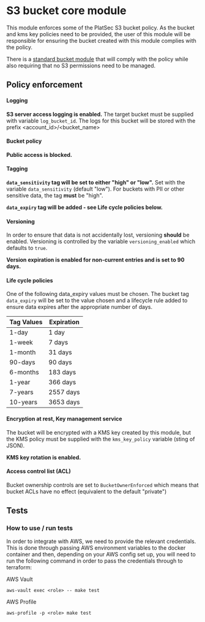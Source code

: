 # S3 bucket core module

This module enforces some of the PlatSec S3 bucket policy. As the bucket and kms key policies need to be provided, the user of
this module will be responsible for ensuring the bucket created with this module complies with the policy.

There is a [standard bucket module](https://github.com/hmrc/terraform-aws-s3-bucket-standard) that will comply with the
policy while also requiring that no S3 permissions need to be managed.


## Policy enforcement

#### Logging
**S3 server access logging is enabled.** The target bucket must be supplied with variable `log_bucket_id`. The logs for
this bucket will be stored with the prefix <account_id>/<bucket_name>

#### Bucket policy

**Public access is blocked.**

#### Tagging

**`data_sensitivity` tag will be set to either "high" or "low".** Set with the variable `data_sensitivity` (default
"low"). For buckets with PII or other sensitive data, the tag **must** be "high".

**`data_expiry` tag will be added - see Life cycle policies below.**

#### Versioning

In order to ensure that data is not accidentally lost, versioning **should** be enabled. Versioning is controlled by
the variable `versioning_enabled` which defaults to `true`.

**Version expiration is enabled for non-current entries and is set to 90 days.**

#### Life cycle policies

One of the following data_expiry values must be chosen. The bucket tag `data_expiry` will be set to the value chosen
and a lifecycle rule added to ensure data expires after the appropriate number of days.

 | Tag Values | Expiration |
|------------|------------|
| 1-day      | 1 day      |
| 1-week     | 7 days     |
| 1-month    | 31 days    |
| 90-days    | 90 days    |
| 6-months   | 183 days   |
| 1-year     | 366 days   |
| 7-years    | 2557 days  |
| 10-years   | 3653 days  |

#### Encryption at rest, Key management service

The bucket will be encrypted with a KMS key created by this module, but the KMS policy must be supplied with the
`kms_key_policy` variable (sting of JSON).

**KMS key rotation is enabled.**

#### Access control list (ACL)

Bucket ownership controls are set to `BucketOwnerEnforced` which means that bucket ACLs have no effect (equivalent to
the default "private")

## Tests

### How to use / run tests
In order to integrate with AWS, we need to provide the relevant credentials.
This is done through passing AWS environment variables to the docker container and then, depending on your AWS config set up,
you will need to run the following command in order to pass the credentials through to terraform:

AWS Vault

```aws-vault exec <role> -- make test ```

AWS Profile

``` aws-profile -p <role> make test ```

